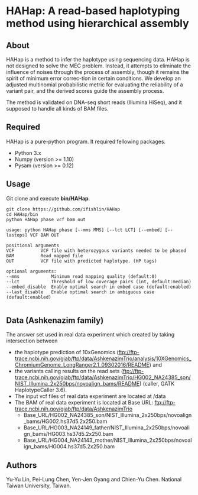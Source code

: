 # HAHap: A read-based haplotyping method using hierarchical assembly

About
---
HAHap is a method to infer the haplotype using sequencing data. HAHap is not designed to solve the MEC problem. Instead, it attempts to eliminate the influence of noises through the process of assembly, though it remains the spirit of minimum error correc-tion in certain conditions. We develop an adjusted multinomial probabilistic metric for evaluating the reliability of a variant pair, and the derived scores guide the assembly process.

The method is validated on DNA-seq short reads (Illumina HiSeq), and it supposed to handle all kinds of BAM files.


Required
---
HAHap is a pure-python program. It required fellowing packages. 

* Python 3.x
* Numpy (version >= 1.10)
* Pysam (version >= 0.12)


Usage
---
Git clone and execute **bin/HAHap**.
```
git clone https://github.com/ifishlin/HAHap
cd HAHap/bin
python HAHap phase vcf bam out
```

```
usage: python HAHap phase [--mms MMS] [--lct LCT] [--embed] [--lastops] VCF BAM OUT

positional arguments
VCF          VCF file with heterozygous variants needed to be phased
BAM          Read mapped file
OUT          VCF file with predicted haplotype. (HP tags)

optional arguments:
--mms            Minimum read mapping quality (default:0)
--lct            Threshold of low coverage pairs (int, default:median)
--embed_disable  Enable optimal search in embed case (default:enabled)
--last_disable   Enable optimal search in ambiguous case (default:enabled) 
        
```

Data (Ashkenazim family)
---
The answer set used in real data experiment which created by taking intersection between 

* the haplotype prediction of 10xGenomics (ftp://ftp-trace.ncbi.nih.gov/giab/ftp/data/AshkenazimTrio/analysis/10XGenomics_ChromiumGenome_LongRanger2.1_09302016/README) and 
* the variants calling results on the read sets (ftp://ftp-trace.ncbi.nih.gov/giab/ftp/data/AshkenazimTrio/HG002_NA24385_son/NIST_Illumina_2x250bps/novoalign_bams/README) (caller, GATK HaplotypeCaller 3.6). 
* The input vcf files of real data experiment are located at /data 
* The BAM of real data experiment is located at Base URL: ftp://ftp-trace.ncbi.nih.gov/giab/ftp/data/AshkenazimTrio
    * Base_URL/HG002_NA24385_son/NIST_Illumina_2x250bps/novoalign_bams/HG002.hs37d5.2x250.bam
    * Base_URL/HG003_NA24149_father/NIST_Illumina_2x250bps/novoalign_bams/HG003.hs37d5.2x250.bam
    * Base_URL/HG004_NA24143_mother/NIST_Illumina_2x250bps/novoalign_bams/HG004.hs37d5.2x250.bam



Authors
---
Yu-Yu Lin, Pei-Lung Chen, Yen-Jen Oyang and Chien-Yu Chen. 
National Taiwan University, Taiwan.
